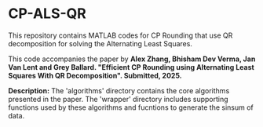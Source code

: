 # CP-ALS-QR
This repository contains MATLAB codes for CP Rounding that use QR decomposition for solving the Alternating Least Squares. 

This code accompanies the paper by **Alex Zhang, Bhisham Dev Verma, Jan Van Lent and Grey Ballard. "Efficient CP Rounding using Alternating Least Squares With QR Decomposition". Submitted, 2025.**

**Description:** 
The 'algorithms' directory contains the core algorithms presented in the paper. The 'wrapper' directory includes supporting functions used by these algorithms and fucntions to generate the sinsum of data.